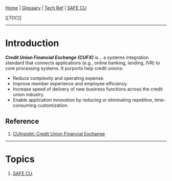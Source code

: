 [Home](/Slalom-LLC/Slalom-Consulting) | [Glossary](/Glossary) | [Tech Ref](/Tech-Ref) | [SAFE CU](/Clients/Safe-CU)

[[_TOC_]]

---
# Introduction
***Credit Union Financial Exchange (CUFX)*** is... a systems integration standard that connects applications (e.g., online banking, lending, IVR) to core processing systems. It purports help credit unions:
   - Reduce complexity and operating expense.
   - Improve member experience and employee efficiency.
   - Increase speed of delivery of new business functions across the credit union industry.
   - Enable application innovation by reducing or eliminating repetitive, time-consuming customization.

## Reference
1. [CUInsight: Credit Union Financial Exchange](https://www.cuinsight.com/cufx-has-its-time-arrived.html)

---
# Topics
1. [SAFE CU](/Clients/Safe-CU).
